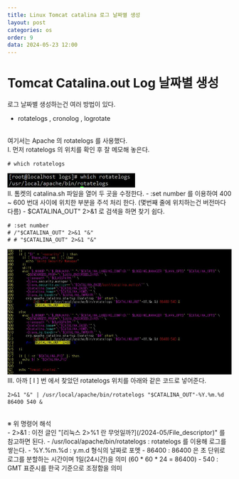 ```yaml
---
title: Linux Tomcat catalina 로그 날짜별 생성
layout: post
categories: os
order: 9
data: 2024-05-23 12:00
---
```


# Tomcat Catalina.out Log 날짜별 생성
로그 날짜별 생성하는건 여러 방법이 있다.
- rotatelogs , cronolog , logrotate

<br>
여기서는 Apache 의 rotatelogs 를 사용했다.

<br>
Ⅰ. 먼저 rotatelogs 의 위치를 확인 후 잘 메모해 놓은다.

```
# which rotatelogs
```

<img src="/assets/img/os/tomcat_log_1.JPG" />

<br>
Ⅱ. 톰켓의 catalina.sh 파일을 열어 두 곳을 수정한다.
- :set number 를 이용하여 400 ~ 600 번대 사이에 위치한 부분을 주석 처리 한다. (몇번째 줄에 위치하는건 버전마다 다름)
- $CATALINA_OUT" 2>&1 로 검색을 하면 찾기 쉽다.

```
# :set number
# /"$CATALINA_OUT" 2>&1 "&"
# # "$CATALINA_OUT" 2>&1 "&"
```

<img src="/assets/img/os/tomcat_log_2.JPG" />

<br>
Ⅲ. 아까 [ Ⅰ ] 번 에서 찾았던 rotatelogs 위치를 아래와 같은 코드로 넣어준다.

```
2>&1 "&" | /usr/local/apache/bin/rotatelogs "$CATALINA_OUT"-%Y.%m.%d 86400 540 &
```

<br>
※ 위 명령어 해석<br>
- 2>&1 : 이전 글인 "[리눅스 2>%1 란 무엇일까?](/2024-05/File_descriptor)" 를 참고하면 된다.
- /usr/local/apache/bin/rotatelogs : rotatelogs 를 이용해 로그를 쌓는다.
- %Y.%m.%d : y.m.d 형식의 날짜로 포멧
- 86400 : 86400 은 초 단위로 로그를 분할하는 시간이며 1일(24시간)을 의미 (60 * 60 * 24 = 86400)
- 540 : GMT 표준시를 한국 기준으로 조정함을 의미
